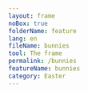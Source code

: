 ```yaml
---
layout: frame
noBox: true
folderName: feature
lang: en
fileName: bunnies
tool: The frame
permalink: /bunnies
featureName: bunnies
category: Easter
---
```


